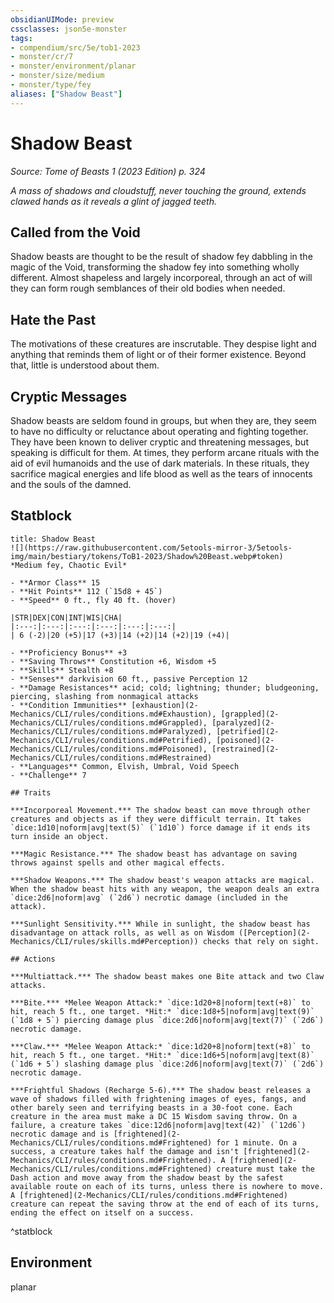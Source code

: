 ```yaml
---
obsidianUIMode: preview
cssclasses: json5e-monster
tags:
- compendium/src/5e/tob1-2023
- monster/cr/7
- monster/environment/planar
- monster/size/medium
- monster/type/fey
aliases: ["Shadow Beast"]
---
```

# Shadow Beast
*Source: Tome of Beasts 1 (2023 Edition) p. 324*  

*A mass of shadows and cloudstuff, never touching the ground, extends clawed hands as it reveals a glint of jagged teeth.*

## Called from the Void

Shadow beasts are thought to be the result of shadow fey dabbling in the magic of the Void, transforming the shadow fey into something wholly different. Almost shapeless and largely incorporeal, through an act of will they can form rough semblances of their old bodies when needed.

## Hate the Past

The motivations of these creatures are inscrutable. They despise light and anything that reminds them of light or of their former existence. Beyond that, little is understood about them.

## Cryptic Messages

Shadow beasts are seldom found in groups, but when they are, they seem to have no difficulty or reluctance about operating and fighting together. They have been known to deliver cryptic and threatening messages, but speaking is difficult for them. At times, they perform arcane rituals with the aid of evil humanoids and the use of dark materials. In these rituals, they sacrifice magical energies and life blood as well as the tears of innocents and the souls of the damned.

## Statblock

```ad-statblock
title: Shadow Beast
![](https://raw.githubusercontent.com/5etools-mirror-3/5etools-img/main/bestiary/tokens/ToB1-2023/Shadow%20Beast.webp#token)
*Medium fey, Chaotic Evil*

- **Armor Class** 15
- **Hit Points** 112 (`15d8 + 45`)
- **Speed** 0 ft., fly 40 ft. (hover)

|STR|DEX|CON|INT|WIS|CHA|
|:---:|:---:|:---:|:---:|:---:|:---:|
| 6 (-2)|20 (+5)|17 (+3)|14 (+2)|14 (+2)|19 (+4)|

- **Proficiency Bonus** +3
- **Saving Throws** Constitution +6, Wisdom +5
- **Skills** Stealth +8
- **Senses** darkvision 60 ft., passive Perception 12
- **Damage Resistances** acid; cold; lightning; thunder; bludgeoning, piercing, slashing from nonmagical attacks
- **Condition Immunities** [exhaustion](2-Mechanics/CLI/rules/conditions.md#Exhaustion), [grappled](2-Mechanics/CLI/rules/conditions.md#Grappled), [paralyzed](2-Mechanics/CLI/rules/conditions.md#Paralyzed), [petrified](2-Mechanics/CLI/rules/conditions.md#Petrified), [poisoned](2-Mechanics/CLI/rules/conditions.md#Poisoned), [restrained](2-Mechanics/CLI/rules/conditions.md#Restrained)
- **Languages** Common, Elvish, Umbral, Void Speech
- **Challenge** 7

## Traits

***Incorporeal Movement.*** The shadow beast can move through other creatures and objects as if they were difficult terrain. It takes `dice:1d10|noform|avg|text(5)` (`1d10`) force damage if it ends its turn inside an object.

***Magic Resistance.*** The shadow beast has advantage on saving throws against spells and other magical effects.

***Shadow Weapons.*** The shadow beast's weapon attacks are magical. When the shadow beast hits with any weapon, the weapon deals an extra `dice:2d6|noform|avg` (`2d6`) necrotic damage (included in the attack).

***Sunlight Sensitivity.*** While in sunlight, the shadow beast has disadvantage on attack rolls, as well as on Wisdom ([Perception](2-Mechanics/CLI/rules/skills.md#Perception)) checks that rely on sight.

## Actions

***Multiattack.*** The shadow beast makes one Bite attack and two Claw attacks.

***Bite.*** *Melee Weapon Attack:* `dice:1d20+8|noform|text(+8)` to hit, reach 5 ft., one target. *Hit:* `dice:1d8+5|noform|avg|text(9)` (`1d8 + 5`) piercing damage plus `dice:2d6|noform|avg|text(7)` (`2d6`) necrotic damage.

***Claw.*** *Melee Weapon Attack:* `dice:1d20+8|noform|text(+8)` to hit, reach 5 ft., one target. *Hit:* `dice:1d6+5|noform|avg|text(8)` (`1d6 + 5`) slashing damage plus `dice:2d6|noform|avg|text(7)` (`2d6`) necrotic damage.

***Frightful Shadows (Recharge 5-6).*** The shadow beast releases a wave of shadows filled with frightening images of eyes, fangs, and other barely seen and terrifying beasts in a 30-foot cone. Each creature in the area must make a DC 15 Wisdom saving throw. On a failure, a creature takes `dice:12d6|noform|avg|text(42)` (`12d6`) necrotic damage and is [frightened](2-Mechanics/CLI/rules/conditions.md#Frightened) for 1 minute. On a success, a creature takes half the damage and isn't [frightened](2-Mechanics/CLI/rules/conditions.md#Frightened). A [frightened](2-Mechanics/CLI/rules/conditions.md#Frightened) creature must take the Dash action and move away from the shadow beast by the safest available route on each of its turns, unless there is nowhere to move. A [frightened](2-Mechanics/CLI/rules/conditions.md#Frightened) creature can repeat the saving throw at the end of each of its turns, ending the effect on itself on a success.
```
^statblock

## Environment

planar